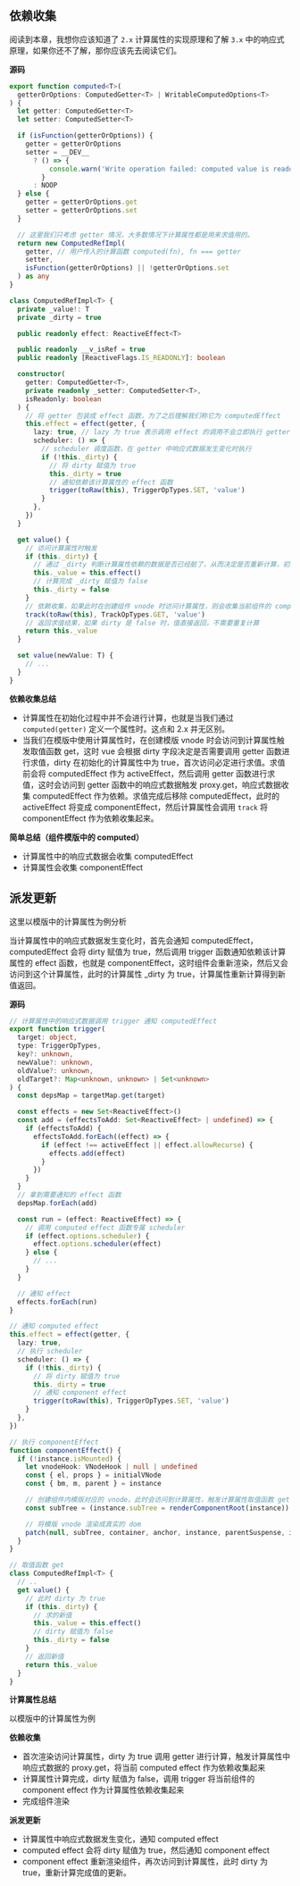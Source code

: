 ## 依赖收集

阅读到本章，我想你应该知道了 `2.x` 计算属性的实现原理和了解 `3.x` 中的响应式原理，如果你还不了解，那你应该先去阅读它们。

**源码**

```ts
export function computed<T>(
  getterOrOptions: ComputedGetter<T> | WritableComputedOptions<T>
) {
  let getter: ComputedGetter<T>
  let setter: ComputedSetter<T>

  if (isFunction(getterOrOptions)) {
    getter = getterOrOptions
    setter = __DEV__
      ? () => {
          console.warn('Write operation failed: computed value is readonly')
        }
      : NOOP
  } else {
    getter = getterOrOptions.get
    setter = getterOrOptions.set
  }

  // 这里我们只考虑 getter 情况，大多数情况下计算属性都是用来求值用的。
  return new ComputedRefImpl(
    getter, // 用户传入的计算函数 computed(fn), fn === getter
    setter,
    isFunction(getterOrOptions) || !getterOrOptions.set
  ) as any
}

class ComputedRefImpl<T> {
  private _value!: T
  private _dirty = true

  public readonly effect: ReactiveEffect<T>

  public readonly __v_isRef = true
  public readonly [ReactiveFlags.IS_READONLY]: boolean

  constructor(
    getter: ComputedGetter<T>,
    private readonly _setter: ComputedSetter<T>,
    isReadonly: boolean
  ) {
    // 将 getter 包装成 effect 函数，为了之后理解我们称它为 computedEffect
    this.effect = effect(getter, {
      lazy: true, // lazy 为 true 表示调用 effect 的调用不会立即执行 getter 函数进行计算
      scheduler: () => {
        // scheduler 调度函数，在 getter 中响应式数据发生变化时执行
        if (!this._dirty) {
          // 将 dirty 赋值为 true
          this._dirty = true
          // 通知依赖该计算属性的 effect 函数
          trigger(toRaw(this), TriggerOpTypes.SET, 'value')
        }
      },
    })
  }

  get value() {
    // 访问计算属性时触发
    if (this._dirty) {
      // 通过 _dirty 判断计算属性依赖的数据是否已经脏了，从而决定是否重新计算，初始化时为 true
      this._value = this.effect()
      // 计算完成 _dirty 赋值为 false
      this._dirty = false
    }
    // 依赖收集，如果此时在创建组件 vnode 时访问计算属性，则会收集当前组件的 componentEffect
    track(toRaw(this), TrackOpTypes.GET, 'value')
    // 返回求值结果，如果 dirty 是 false 时，值直接返回，不需要重复计算
    return this._value
  }

  set value(newValue: T) {
    // ...
  }
}
```

**依赖收集总结**

- 计算属性在初始化过程中并不会进行计算，也就是当我们通过 `computed(getter)` 定义一个属性时。这点和 2.x 并无区别。
- 当我们在模版中使用计算属性时，在创建模版 vnode 时会访问到计算属性触发取值函数 get，这时 vue 会根据 dirty 字段决定是否需要调用 getter 函数进行求值，dirty 在初始化的计算属性中为 true，首次访问必定进行求值。求值前会将 computedEffect 作为 activeEffect，然后调用 getter 函数进行求值，这时会访问到 getter 函数中的响应式数据触发 proxy.get，响应式数据收集 computedEffect 作为依赖。求值完成后移除 computedEffect，此时的 activeEffect 将变成 componentEffect，然后计算属性会调用 `track` 将 componentEffect 作为依赖收集起来。

**简单总结（组件模版中的 computed）**

- 计算属性中的响应式数据会收集 computedEffect
- 计算属性会收集 componentEffect

## 派发更新

这里以模版中的计算属性为例分析

当计算属性中的响应式数据发生变化时，首先会通知 computedEffect，computedEffect 会将 dirty 赋值为 true，然后调用 trigger 函数通知依赖该计算属性的 effect 函数，也就是 componentEffect，这时组件会重新渲染，然后又会访问到这个计算属性，此时的计算属性 \_dirty 为 true，计算属性重新计算得到新值返回。

**源码**

```ts
// 计算属性中的响应式数据调用 trigger 通知 computedEffect
export function trigger(
  target: object,
  type: TriggerOpTypes,
  key?: unknown,
  newValue?: unknown,
  oldValue?: unknown,
  oldTarget?: Map<unknown, unknown> | Set<unknown>
) {
  const depsMap = targetMap.get(target)

  const effects = new Set<ReactiveEffect>()
  const add = (effectsToAdd: Set<ReactiveEffect> | undefined) => {
    if (effectsToAdd) {
      effectsToAdd.forEach((effect) => {
        if (effect !== activeEffect || effect.allowRecurse) {
          effects.add(effect)
        }
      })
    }
  }
  // 拿到需要通知的 effect 函数
  depsMap.forEach(add)

  const run = (effect: ReactiveEffect) => {
    // 调用 computed effect 函数专属 scheduler
    if (effect.options.scheduler) {
      effect.options.scheduler(effect)
    } else {
      // ...
    }
  }

  // 通知 effect
  effects.forEach(run)
}

// 通知 computed effect
this.effect = effect(getter, {
  lazy: true,
  // 执行 scheduler
  scheduler: () => {
    if (!this._dirty) {
      // 将 dirty 赋值为 true
      this._dirty = true
      // 通知 component effect
      trigger(toRaw(this), TriggerOpTypes.SET, 'value')
    }
  },
})

// 执行 componentEffect
function componentEffect() {
  if (!instance.isMounted) {
    let vnodeHook: VNodeHook | null | undefined
    const { el, props } = initialVNode
    const { bm, m, parent } = instance

    // 创建组件内模版对应的 vnode，此时会访问到计算属性，触发计算属性取值函数 get
    const subTree = (instance.subTree = renderComponentRoot(instance))

    // 将模版 vnode 渲染成真实的 dom
    patch(null, subTree, container, anchor, instance, parentSuspense, isSVG)
  }
}

// 取值函数 get
class ComputedRefImpl<T> {
  // ..
  get value() {
    // 此时 dirty 为 true
    if (this._dirty) {
      // 求的新值
      this._value = this.effect()
      // dirty 赋值为 false
      this._dirty = false
    }
    // 返回新值
    return this._value
  }
}
```

**计算属性总结**

以模版中的计算属性为例

**依赖收集**

- 首次渲染访问计算属性，dirty 为 true 调用 getter 进行计算，触发计算属性中响应式数据的 proxy.get，将当前 computed effect 作为依赖收集起来
- 计算属性计算完成，dirty 赋值为 false，调用 trigger 将当前组件的 component effect 作为计算属性依赖收集起来
- 完成组件渲染

**派发更新**

- 计算属性中响应式数据发生变化，通知 computed effect
- computed effect 会将 dirty 赋值为 true，然后通知 component effect
- component effect 重新渲染组件，再次访问到计算属性，此时 dirty 为 true，重新计算完成值的更新。
